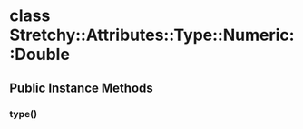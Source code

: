 # class Stretchy::Attributes::Type::Numeric::Double [](#class-Stretchy::Attributes::Type::Numeric::Double) [](#top)
 ## Public Instance Methods
 ### type() [](#method-i-type)
 